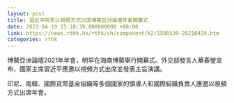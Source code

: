 ```yaml
---
layout: post
title: 習近平明天以視頻方式出席博鱉亞洲論壇年會開幕式
date: 2021-04-19 15:10:39.000000000 +08:00
link: https://news.rthk.hk/rthk/ch/component/k2/1586539-20210419.htm
categories: rthk
---
```


博鰲亞洲論壇2021年年會，明早在海南博鰲舉行開幕式。外交部發言人華春瑩宣布，國家主席習近平應邀以視頻方式出席並發表主旨演講。

印尼、南韓、國際貨幣基金組織等多個國家的領導人和國際組織負責人應邀以視頻方式出席年會。
